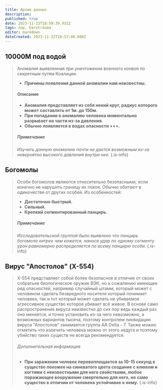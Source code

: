 ```yaml
---
title: Архив данных
description: 
published: true
date: 2023-11-22T18:59:39.932Z
tags: лор, barotrauma
editor: markdown
dateCreated: 2023-11-22T18:57:08.608Z
---
```



## 10000М под водой 

> Аномалия выявленная при уничтожении военного конвоя по секретным путям Коалиции.
> - **Причины появления данной аномалии нам неизвестны.**
> 
> #### Описание
> - **Аномалия представляет из себя некий круг, радиус которого может составлять от 1м. до 150м.**
> - **При попадании в аномалию человека моментально разрывает на части из-за давления.**
> - **Обычно появляется в водах опасности +++.**
> 
> ##### Примечание
> *Изучить данную аномалию почти не дается возможным из-за невероятно высокого давления внутри нее.*
{.is-info}

## Богомолы

> Особи богомолов являются относительно безопасными, если конечно не нарушить границу их покоя.
> Обычно обитают в одиночестве от других особей.
> Из особенностей:
> - **Достаточно быстрый.**
> - **Сильный.**
> - **Крепкий сегментированный панцирь.**
> 
> ##### Примечание
> *Исследовательской группой было выявлено что панцирь богомола хитрее чем кажется, нанося удар по одному сегменту урон равномерно распределяется по всему панцирю особи.*
> {.is-info}


## Вирус "Апостолов" (X-554)

> X-554 представляет собой более безопасное в отличие от своих собратьев биологическое оружие ВЭК, но к сожалению имеющее ряд опасностей, например случайный штамм, который может с человеком сделать безвредного носителя который понимает человека, так и тот который может сделать не убиваемое агрессивное существо которое убивает всё живое.
> В основе само распространение вируса неизвестно до сих пор ведь каждый раз оно меняется, и точно установить из-за чего невозможно, а возможных вариантов тысяча, поэтому контролем ликвидации вируса "Апостолов" занимается группа АА Delta - 7.
> Также можно отметить что излечить человека можно от этого недуга и поэтому убийство таких существ не всегда рекомендуется.
> ###### Дополнительная информация
> - **При заражении человек перевоплощается за 10-15 секунд в существо похожее на синеватого цвета создание с клювом и когтями с неизвестными для него свойствами, любое поражающее вооружение смертельно для него, но само существо в отличии от человека устойчивее к нему.**
> {.is-info}

